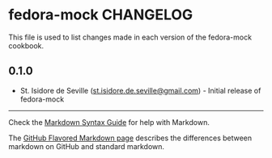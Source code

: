 fedora-mock CHANGELOG
=====================

This file is used to list changes made in each version of the fedora-mock
cookbook.

0.1.0
-----
- St. Isidore de Seville (st.isidore.de.seville@gmail.com) - Initial release of fedora-mock

- - -
Check the [Markdown Syntax Guide](http://daringfireball.net/projects/markdown/syntax)
for help with Markdown.

The [GitHub Flavored Markdown page](http://github.github.com/github-flavored-markdown/)
describes the differences between markdown on GitHub and standard markdown.
